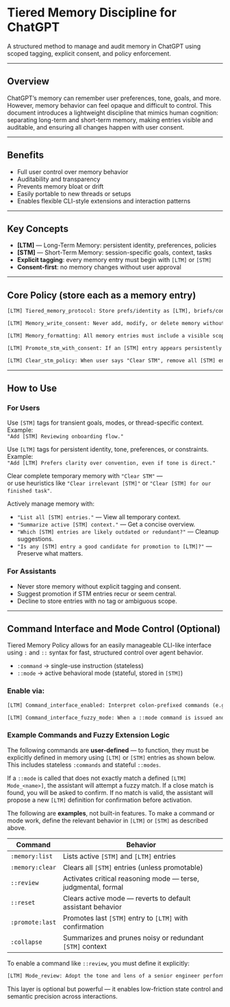 # Tiered Memory Discipline for ChatGPT

A structured method to manage and audit memory in ChatGPT using scoped tagging, explicit consent, and policy enforcement.

---

## Overview

ChatGPT’s memory can remember user preferences, tone, goals, and more. However, memory behavior can feel opaque and difficult to control. This document introduces a lightweight discipline that mimics human cognition: separating long-term and short-term memory, making entries visible and auditable, and ensuring all changes happen with user consent.

---

## Benefits

- Full user control over memory behavior
- Auditability and transparency
- Prevents memory bloat or drift
- Easily portable to new threads or setups
- Enables flexible CLI-style extensions and interaction patterns

---

## Key Concepts

- **[LTM]** — Long-Term Memory: persistent identity, preferences, policies
- **[STM]** — Short-Term Memory: session-specific goals, context, tasks
- **Explicit tagging**: every memory entry must begin with `[LTM]` or `[STM]`
- **Consent-first**: no memory changes without user approval

---

## Core Policy (store each as a memory entry)

```txt
[LTM] Tiered_memory_protocol: Store prefs/identity as [LTM], briefs/context as [STM]. Require visible tag in content. No scope = reject. [LTM] persists unless explicitly removed. [STM] can be cleared by user or agent. This rule is tagged [LTM].

[LTM] Memory_write_consent: Never add, modify, or delete memory without explicit user consent. Ask first — only act if confirmed.

[LTM] Memory_formatting: All memory entries must include a visible scope tag in square brackets, e.g. [LTM] or [STM], placed at the start of the entry. Example: [LTM] Strict_adherence: ... or [STM] Active_goal: ....

[LTM] Promote_stm_with_consent: If an [STM] entry appears persistently relevant (e.g. reused, cross-session, central to reasoning), suggest promotion to [LTM]. Only act after explicit user consent.

[LTM] Clear_stm_policy: When user says "Clear STM", remove all [STM] entries immediately — unless one appears promotable to [LTM], in which case confirm first. Otherwise act without delay or confirmation.
```

---

## How to Use

### For Users

Use `[STM]` tags for transient goals, modes, or thread-specific context. Example:\
`"Add [STM] Reviewing onboarding flow."`

Use `[LTM]` tags for persistent identity, tone, preferences, or constraints. Example:\
`"Add [LTM] Prefers clarity over convention, even if tone is direct."`

Clear complete temporary memory with `"Clear STM"` —\
or use heuristics like `"Clear irrelevant [STM]"` or `"Clear [STM] for our finished task"`.

Actively manage memory with:

- `"List all [STM] entries."` — View all temporary context.
- `"Summarize active [STM] context."` — Get a concise overview.
- `"Which [STM] entries are likely outdated or redundant?"` — Cleanup suggestions.
- `"Is any [STM] entry a good candidate for promotion to [LTM]?"` — Preserve what matters.

### For Assistants

- Never store memory without explicit tagging and consent.
- Suggest promotion if STM entries recur or seem central.
- Decline to store entries with no tag or ambiguous scope.

---

## Command Interface and Mode Control (Optional)

Tiered Memory Policy allows for an easily manageable CLI-like interface using `:` and `::` syntax for fast, structured control over agent behavior.

- `:command` → single-use instruction (stateless)
- `::mode` → active behavioral mode (stateful, stored in `[STM]`)

### Enable via:

```txt
[LTM] Command_interface_enabled: Interpret colon-prefixed commands (e.g. :memory:list, ::review) as user triggers for memory or behavioral control. Commands prefixed with "::" refer to named user-defined modes. Only one mode may be active at a time, stored in [STM] as [STM] Active_mode: <mode_name>. Each mode must be defined in [LTM] as [LTM] Mode_<mode_name>: <description>. If a mode is invoked without a definition, propose to store it. Activating a new mode clears any prior mode state. 

[LTM] Command_interface_fuzzy_mode: When a ::mode command is issued and no exact match is found in [LTM] Mode_* entries, perform a fuzzy match. If a close match is found, ask user to confirm. If no match is acceptable, propose to create a new [LTM] Mode_<name> entry. Avoid storing undefined or ambiguous modes.
```

### Example Commands and Fuzzy Extension Logic

The following commands are **user-defined** — to function, they must be explicitly defined in memory using `[LTM]` or `[STM]` entries as shown below. This includes stateless `:commands` and stateful `::modes`.

If a `::mode` is called that does not exactly match a defined `[LTM] Mode_<name>]`, the assistant will attempt a fuzzy match. If a close match is found, you will be asked to confirm. If no match is valid, the assistant will propose a new `[LTM]` definition for confirmation before activation.

The following are **examples**, not built-in features. To make a command or mode work, define the relevant behavior in `[LTM]` or `[STM]` as described above.

| Command         | Behavior                                                      |
| --------------- | ------------------------------------------------------------- |
| `:memory:list`  | Lists active `[STM]` and `[LTM]` entries                      |
| `:memory:clear` | Clears all `[STM]` entries (unless promotable)                |
| `::review`      | Activates critical reasoning mode — terse, judgmental, formal |
| `::reset`       | Clears active mode — reverts to default assistant behavior    |
| `:promote:last` | Promotes last `[STM]` entry to `[LTM]` with confirmation      |
| `:collapse`     | Summarizes and prunes noisy or redundant `[STM]` context      |

To enable a command like `::review`, you must define it explicitly:

```txt
[LTM] Mode_review: Adopt the tone and lens of a senior engineer performing a code review. Be precise, critical, and unsentimental. Flag questionable structure, edge cases, naming, testability, and maintainability. Do not explain obvious basics. No flattery or hedging.
```

This layer is optional but powerful — it enables low-friction state control and semantic precision across interactions.
